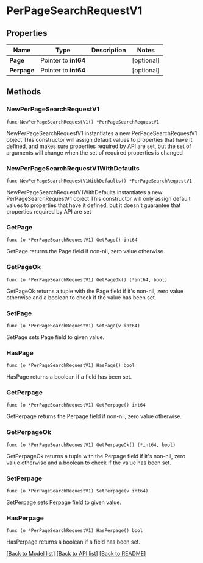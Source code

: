 # PerPageSearchRequestV1

## Properties

Name | Type | Description | Notes
------------ | ------------- | ------------- | -------------
**Page** | Pointer to **int64** |  | [optional] 
**Perpage** | Pointer to **int64** |  | [optional] 

## Methods

### NewPerPageSearchRequestV1

`func NewPerPageSearchRequestV1() *PerPageSearchRequestV1`

NewPerPageSearchRequestV1 instantiates a new PerPageSearchRequestV1 object
This constructor will assign default values to properties that have it defined,
and makes sure properties required by API are set, but the set of arguments
will change when the set of required properties is changed

### NewPerPageSearchRequestV1WithDefaults

`func NewPerPageSearchRequestV1WithDefaults() *PerPageSearchRequestV1`

NewPerPageSearchRequestV1WithDefaults instantiates a new PerPageSearchRequestV1 object
This constructor will only assign default values to properties that have it defined,
but it doesn't guarantee that properties required by API are set

### GetPage

`func (o *PerPageSearchRequestV1) GetPage() int64`

GetPage returns the Page field if non-nil, zero value otherwise.

### GetPageOk

`func (o *PerPageSearchRequestV1) GetPageOk() (*int64, bool)`

GetPageOk returns a tuple with the Page field if it's non-nil, zero value otherwise
and a boolean to check if the value has been set.

### SetPage

`func (o *PerPageSearchRequestV1) SetPage(v int64)`

SetPage sets Page field to given value.

### HasPage

`func (o *PerPageSearchRequestV1) HasPage() bool`

HasPage returns a boolean if a field has been set.

### GetPerpage

`func (o *PerPageSearchRequestV1) GetPerpage() int64`

GetPerpage returns the Perpage field if non-nil, zero value otherwise.

### GetPerpageOk

`func (o *PerPageSearchRequestV1) GetPerpageOk() (*int64, bool)`

GetPerpageOk returns a tuple with the Perpage field if it's non-nil, zero value otherwise
and a boolean to check if the value has been set.

### SetPerpage

`func (o *PerPageSearchRequestV1) SetPerpage(v int64)`

SetPerpage sets Perpage field to given value.

### HasPerpage

`func (o *PerPageSearchRequestV1) HasPerpage() bool`

HasPerpage returns a boolean if a field has been set.


[[Back to Model list]](../README.md#documentation-for-models) [[Back to API list]](../README.md#documentation-for-api-endpoints) [[Back to README]](../README.md)


